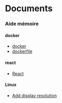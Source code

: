 # Documents
### Aide mémoire

#### docker
* [docker](./docker/docker.md)
* [dockerfile](./docker/docker-file.md)

#### react
* [React](./react/react.md)


#### Linux 
* [Add display resolution](./linux/display.md)
